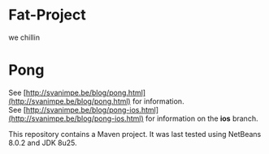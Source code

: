 # Fat-Project
we chillin
# Pong

See [http://svanimpe.be/blog/pong.html](http://svanimpe.be/blog/pong.html) for information.  
See [http://svanimpe.be/blog/pong-ios.html](http://svanimpe.be/blog/pong-ios.html) for information on the **ios** branch.

This repository contains a Maven project. It was last tested using NetBeans 8.0.2 and JDK 8u25.
